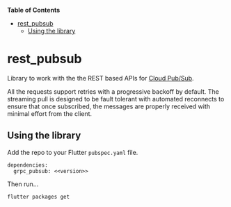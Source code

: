 <!-- START doctoc generated TOC please keep comment here to allow auto update -->
<!-- DON'T EDIT THIS SECTION, INSTEAD RE-RUN doctoc TO UPDATE -->
**Table of Contents**

- [rest_pubsub](#rest_pubsub)
  - [Using the library](#using-the-library)

<!-- END doctoc generated TOC please keep comment here to allow auto update -->

# rest_pubsub

Library to work with the the REST based APIs for [Cloud Pub/Sub](https://cloud.google.com/pubsub/docs/reference/rest).

All the requests support retries with a progressive backoff by default.  The streaming pull is designed to be fault tolerant with automated reconnects to ensure that once subscribed, the messages are properly received with minimal effort from the client.

## Using the library

Add the repo to your Flutter `pubspec.yaml` file.

```
dependencies:
  grpc_pubsub: <<version>> 
```

Then run...
```
flutter packages get
```
